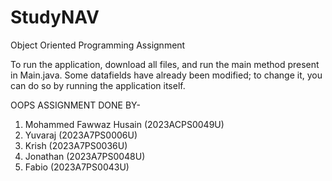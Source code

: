 # StudyNAV
Object Oriented Programming Assignment

To run the application, download all files, and run the main method present in Main.java.
Some datafields have already been modified; to change it, you can do so by running the application itself.

OOPS ASSIGNMENT DONE BY- 
1.	Mohammed Fawwaz Husain (2023ACPS0049U)
2.	Yuvaraj (2023A7PS0006U)
3.	Krish (2023A7PS0036U)
4.	Jonathan (2023A7PS0048U)
5.	Fabio (2023A7PS0043U)


